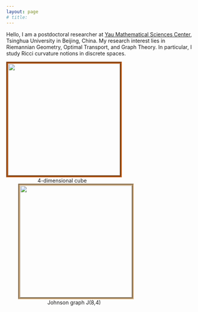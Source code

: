 ```yaml
---
layout: page
# title: 
---
```


Hello, I am a postdoctoral researcher at [Yau Mathematical Sciences Center](http://ymsc.tsinghua.ofapp.net/en), Tsinghua University in Beijing, China.
My research interest lies in Riemannian Geometry, Optimal Transport, and Graph Theory. In particular, I study Ricci curvature notions in discrete spaces.
				
<figure style="width:300px; float:left ; margin:0px; text-align:center; padding-right:32px;">	
<img src="/images/anim-4cube.gif" style="width:300;border:5px groove #D2691E" /> 
<figcaption>4-dimensional cube</figcaption>
</figure>

<figure style="width:300px; float:left; margin:0px; text-align:center; padding-left:32px;">
<img src="/images/anim-j84.gif" style="width:300;border:5px groove #DEB887" />
<figcaption>Johnson graph J(8,4)</figcaption>
</figure>
